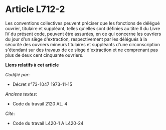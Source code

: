 # Article L712-2

Les conventions collectives peuvent préciser que les fonctions de délégué ouvrier, titulaire et suppléant, telles qu'elles
sont définies au titre II du Livre IV du présent code, peuvent être assurées, en ce qui concerne les ouvriers du jour d'un
siège d'extraction, respectivement par les délégués à la sécurité des ouvriers mineurs titulaires et suppléants d'une
circonscription s'étendant sur des travaux de ce siège d'extraction et ne comprenant pas plus de deux cent cinquante
ouvriers.

**Liens relatifs à cet article**

_Codifié par_:

  - Décret n°73-1047 1973-11-15

_Anciens textes_:

  - Code du travail 2120 AL. 4

_Cite_:

  - Code du travail L420-1 A L420-24
